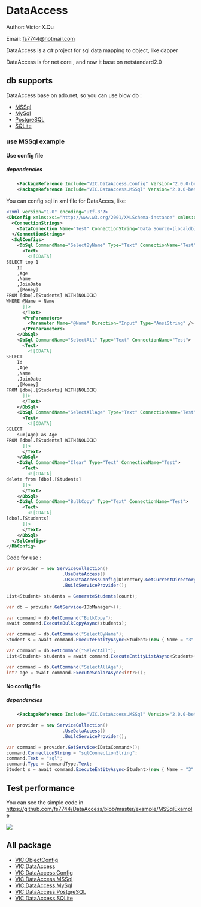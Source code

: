 # DataAccess

Author: Victor.X.Qu

Email: fs7744@hotmail.com

DataAccess is a c# project for sql data mapping to object, like dapper

DataAccess is for net core , and now it base on netstandard2.0

## db supports
DataAccess base on ado.net, so you can use blow db :

* [MSSql](https://www.nuget.org/packages/VIC.DataAccess.MSSql)
* [MySql](https://www.nuget.org/packages/VIC.DataAccess.MySql)
* [PostgreSQL](https://www.nuget.org/packages/VIC.DataAccess.PostgreSQL)
* [SQLite](https://www.nuget.org/packages/VIC.DataAccess.SQLite)

### use MSSql example 

#### Use config file

##### dependencies

``` xml
    <PackageReference Include="VIC.DataAccess.Config" Version="2.0.0-beta" />
    <PackageReference Include="VIC.DataAccess.MSSql" Version="2.0.0-beta" />
```

You can config sql in xml file for DataAcces, like:

``` xml
<?xml version="1.0" encoding="utf-8"?>
<DbConfig xmlns:xsi="http://www.w3.org/2001/XMLSchema-instance" xmlns:xsd="http://www.w3.org/2001/XMLSchema">
  <ConnectionStrings>
    <DataConnection Name="Test" ConnectionString="Data Source=(localdb)\MSSQLLocalDB;Initial Catalog=TestDataAccess;Integrated Security=True;Connect Timeout=30;Encrypt=False;TrustServerCertificate=True;ApplicationIntent=ReadWrite;MultiSubnetFailover=False" />
  </ConnectionStrings>
  <SqlConfigs>
    <DbSql CommandName="SelectByName" Type="Text" ConnectionName="Test">
      <Text>
        <![CDATA[
SELECT top 1
    Id
    ,Age
    ,Name
    ,JoinDate
    ,[Money]
FROM [dbo].[Students] WITH(NOLOCK)
WHERE @Name = Name
      ]]>
      </Text>
      <PreParameters>
        <Parameter Name="@Name" Direction="Input" Type="AnsiString" />
      </PreParameters>
    </DbSql>
    <DbSql CommandName="SelectAll" Type="Text" ConnectionName="Test">
      <Text>
        <![CDATA[
SELECT
    Id
    ,Age
    ,Name
    ,JoinDate
    ,[Money]
FROM [dbo].[Students] WITH(NOLOCK)
      ]]>
      </Text>
    </DbSql>
    <DbSql CommandName="SelectAllAge" Type="Text" ConnectionName="Test">
      <Text>
        <![CDATA[
SELECT
    sum(Age) as Age
FROM [dbo].[Students] WITH(NOLOCK)
      ]]>
      </Text>
    </DbSql>
    <DbSql CommandName="Clear" Type="Text" ConnectionName="Test">
      <Text>
        <![CDATA[
delete from [dbo].[Students]
      ]]>
      </Text>
    </DbSql>
    <DbSql CommandName="BulkCopy" Type="Text" ConnectionName="Test">
      <Text>
        <![CDATA[
[dbo].[Students]
      ]]>
      </Text>
    </DbSql>
  </SqlConfigs>
</DbConfig>
```

Code for use :

``` csharp
var provider = new ServiceCollection()
                     .UseDataAccess()
                     .UseDataAccessConfig(Directory.GetCurrentDirectory(), false, "db.xml")
                     .BuildServiceProvider();

List<Student> students = GenerateStudents(count);

var db = provider.GetService<IDbManager>();        

var command = db.GetCommand("BulkCopy");
await command.ExecuteBulkCopyAsync(students);

var command = db.GetCommand("SelectByName");
Student s = await command.ExecuteEntityAsync<Student>(new { Name = "3" });

var command = db.GetCommand("SelectAll");
List<Student> students = await command.ExecuteEntityListAsync<Student>();

var command = db.GetCommand("SelectAllAge");
int? age = await command.ExecuteScalarAsync<int?>();

```

#### No config file

##### dependencies

``` xml
    <PackageReference Include="VIC.DataAccess.MSSql" Version="2.0.0-beta" />
```

``` csharp
var provider = new ServiceCollection()
                     .UseDataAccess()
                     .BuildServiceProvider();

var command = provider.GetService<IDataCommand>(); 
command.ConnectionString = "sqlConnectionString";
command.Text = "sql";
command.Type = CommandType.Text;
Student s = await command.ExecuteEntityAsync<Student>(new { Name = "3" });

```

## Test performance

You can see the simple code in https://github.com/fs7744/DataAccess/blob/master/example/MSSqlExample

![](https://github.com/fs7744/DataAccess/blob/master/example/MSSqlExample/test.png?raw=true)

## All package 
* [VIC.ObjectConfig](https://www.nuget.org/packages/VIC.ObjectConfig/)
* [VIC.DataAccess](https://www.nuget.org/packages/VIC.DataAccess)
* [VIC.DataAccess.Config](https://www.nuget.org/packages/VIC.DataAccess.Config/)
* [VIC.DataAccess.MSSql](https://www.nuget.org/packages/VIC.DataAccess.MSSql)
* [VIC.DataAccess.MySql](https://www.nuget.org/packages/VIC.DataAccess.MySql)
* [VIC.DataAccess.PostgreSQL](https://www.nuget.org/packages/VIC.DataAccess.PostgreSQL)
* [VIC.DataAccess.SQLite](https://www.nuget.org/packages/VIC.DataAccess.SQLite)